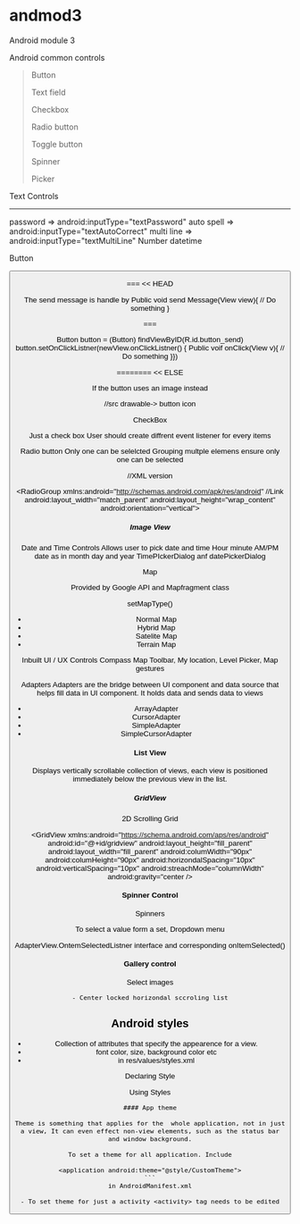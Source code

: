 # andmod3
Android module 3

Android common controls 
> Button
>
> Text field
>
> Checkbox
>
> Radio button
>
> Toggle button
>
> Spinner
>
> Picker

Text Controls

---

<EditText
android:id="@+id/phone"
android:layout_height="match_parent"
android:layout_width="match_parent"
androi:hint="@string/phone_hint"
android:inputType="phone"/>

password => android:inputType="textPassword"
auto spell => android:inputType="textAutoCorrect"
multi line => android:inputType="textMultiLine"
Number
datetime


Button

<Button
android:layout_width=”wrap_content”
android:layout_height=”wrap_content”
android:onClick="sendMessage"
android:text=”@string/button_text” />


=== << HEAD

The send message is handle by
Public void send Message(View view){
// Do something
}

===

Button button = (Button) findViewByID(R.id.button_send)
button.setOnClickListner(newView.onClickListner()
{
Public voif onClick(View v){
//  Do something
}})

======== << ELSE


If the button uses an image instead

<ImageButton
android:layout_width=”wrap_content”
android:layout_height=”wrap_content”
android:src=”@drawable/button_icon” /> //src drawable-> button icon

CheckBox

Just a check box
User should create diffrent event listener for every items

<CheckBox
android:id=”@+id/checkbox_cheese”
android:layout_width=”wrap_content”
android:layout_height=”wrap_content”
android:text=”@string/cheese”
android:onClick=”onCheckboxClicked” />

Radio button 
Only one can be selelcted
Grouping multple elemens ensure only one can be selected



<?xml version="1.0" encoding="utf-8"?> //XML version
<RadioGroup
xmlns:android="http://schemas.android.com/apk/res/android" //Link
 android:layout_width="match_parent"
 android:layout_height="wrap_content"
 android:orientation="vertical">
 
 <RadioButton android:id="@+id/radio_pirates"
 android:layout_width="wrap_content"
 android:layout_height="wrap_content"
 android:text="@string/pirates"
 android:onClick="onRadioButtonClicked"/>
 
 <RadioButton android:id="@+id/radio_navy"
 android:layout_width="wrap_content"
 android:layout_height="wrap_content"
 android:text="@string/navy"
 android:onClick="onRadioButtonClicked"/>
</RadioGroup>

##### Image View

<LinearLayout
 xmlns:android="http://schemas.android.com/apk/res/android"
 android:layout_width="match_parent"
 android:layout_height="match_parent">
 
<ImageView
 android:layout_width="wrap_content"
 android:layout_height="wrap_content"
 android:src="@drawable/my_image"
 android:contentDescription="@string/my_image_description" />
 </LinearLayout>

Date and Time Controls
Allows user to pick date and time
Hour minute AM/PM date as in month day and year
TimePIckerDialog anf datePickerDialog

Map

Provided by Google API and Mapfragment class

setMapType()
 
- Normal Map
- Hybrid Map
- Satelite Map
- Terrain Map

Inbuilt UI / UX Controls 
Compass Map Toolbar, My location, Level Picker, Map gestures

Adapters
Adapters are the bridge between UI component and data source that helps fill data in UI component. It holds data and sends data to views

- ArrayAdapter
- CursorAdapter
- SimpleAdapter
- SimpleCursorAdapter

#### List View
Displays vertically scrollable collection of views, each view is positioned immediately below the previous view in the list.


<ListView
    android:id="@+id/list_view"
    android:layout_width="match_parent"
    android:layout_height="match_parent"/>


##### GridView

2D Scrolling Grid


<?xml version="1.0" encoding=utf-8""?>
<GridView 
xmlns:android="https://schema.android.com/aps/res/android"
    android:id="@+id/gridview"
    android:layout_height="fill_parent"
    android:layout_width="fill_parent"
    android:columWidth="90px"
    android:columHeight="90px"
    android:horizondalSpacing="10px"
    android:verticalSpacing="10px"
    android:streachMode="columnWidth"
    android:gravity="center
/>


#### Spinner Control

Spinners

To select a value form a set, Dropdown menu


<Spinner
    android:id="@+id/planets_spinner"
    android:layout_width="fill_parent"
    android:layout_height="wrap_content"/>

AdapterView.OntemSelectedListner interface and corresponding onItemSelected()



#### Gallery control
Select images

<Gallery
    android:id="@+id/gallery1"
    android:layout_width="fill_parent"
    android:layout_height="wrap_content"/>

    - Center locked horizondal sccroling list


## Android styles
- Collection of attributes that specify the appearence for a view.
- font color, size, background color etc
- in res/values/styles.xml

Declaring Style

<?xml version="1.0" encoding="utf-8"?>
<resources>
<style name="GreenText">
    <item name="android:textColor">#000FFF</item>
    <item nmae="android:textSize">12pt</item>
    <item name="android:typeface">monospace</item>
</style>
</resources>

Using Styles

<TextView
    android:id="@+id/text_id"
    android:layout_width="fill_parent"
    android:layout_height="wrap_content"
    style="@style/GreenText"
    android:text="Hello"/>
     

    #### App theme

    Theme is something that applies for the  whole application, not in just a view, It can even effect non-view elements, such as the status bar and window background.

    To set a theme for all application. Include
    
    <application android:theme="@style/CustomTheme">
    ```
    in AndroidManifest.xml

    - To set theme for just a activity <activity> tag needs to be edited
